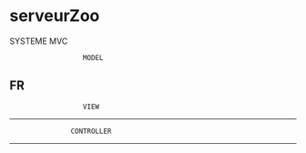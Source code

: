 # serveurZoo
SYSTEME MVC

                      MODEL
FR
----------------------------------------------------------------
                      VIEW

----------------------------------------------------------------
                   CONTROLLER

----------------------------------------------------------------
